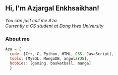 <h2> Hi, I'm Azjargal Enkhsaikhan!</h2>

<p><em>You can just call me Aza. <br>Currently a CS student at <a href="https://www.ndhu.edu.tw/">Dong Hwa University</a>
</em></p>


### About me  

```javascript
Aza = {
  code: [C++, C, Python, HTML, CSS, JavaScript],
  tools: [MySQL, MongoDB, angularJS],
  hobbies: [gaming, basketball, manga]
  }
